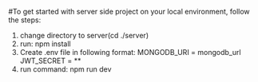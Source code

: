 #To get started with server side project on your local environment, follow the steps:

1. change directory to server(cd ./server)
2. run: npm install
3. Create .env file in following format: 
MONGODB_URI = mongodb_url
JWT_SECRET = **
3. run command: npm run dev

